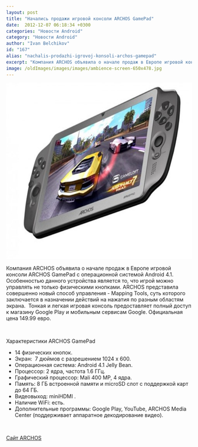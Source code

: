 ```yaml
---
layout: post
title: "Начались продажи игровой консоли ARCHOS GamePad"
date:  2012-12-07 06:18:34 +0300
categories: "Новости Android"
category: "Новости Android"
author: "Ivan Belchikov"
id: "167"
alias: "nachalis-prodazhi-igrovoj-konsoli-archos-gamepad"
excerpt: "Компания ARCHOS объявила о начале продаж в Европе игровой консоли ARCHOS GamePad с операционной системой Android 4.1. Особенностью данного устройства является то, что игрой можно управлять не только физическими кнопками. ARCHOS представила совершенно новый способ управления - Mapping Tools, суть которого заключается в назначении действий на нажатия по разным областям экрана.  Тонкая и легкая игровая консоль предоставляет полный доступ к магазину Google Play и мобильным сервисам Google. Официальная цена 149.99 евро."
image: /oldImages/images/images/ambience-screen-650x478.jpg
---
```

<img  src="/oldImages/images/images/ambience-screen-650x478.jpg" alt="" title="Archos GamePad" width="650" height="478"  />

Компания ARCHOS объявила о начале продаж в Европе игровой консоли ARCHOS GamePad с операционной системой Android 4.1. Особенностью данного устройства является то, что игрой можно управлять не только физическими кнопками. ARCHOS представила совершенно новый способ управления - Mapping Tools, суть которого заключается в назначении действий на нажатия по разным областям экрана.  Тонкая и легкая игровая консоль предоставляет полный доступ к магазину Google Play и мобильным сервисам Google. Официальная цена 149.99 евро.


 

Характеристики ARCHOS GamePad

<ul>
<li>14 физических кнопок.</li>
<li>Экран:  7 дюймов с разрешением 1024 x 600.</li>
<li>Операционная система: Android 4.1 Jelly Bean.</li>
<li>Процессор: 2 ядра, частота 1.6 ГГц.</li>
<li>Графический процессор: Mali 400 MP, 4 ядра.</li>
<li>Память: 8 ГБ встроенной памяти и microSD слот с поддержкой карт до 64 ГБ.</li>
<li>Видеовыход: miniHDMI .</li>
<li>Наличие WiFi: есть.</li>
<li>Дополнительные программы: Google Play, YouTube, ARCHOS Media Center (поддерживает аппаратное декодирование видео).</li>
</ul>
 

<a href="#" title="www.ARCHOS.com" rel="nofollow">Сайт ARCHOS</a>
